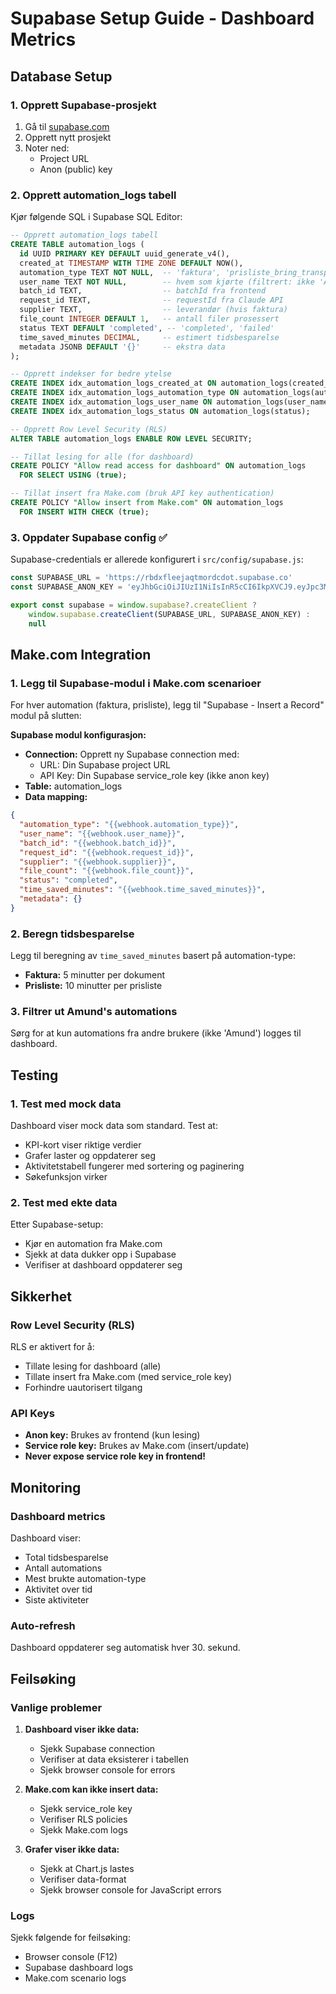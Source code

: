 # Supabase Setup Guide - Dashboard Metrics

## Database Setup

### 1. Opprett Supabase-prosjekt

1. Gå til [supabase.com](https://supabase.com)
2. Opprett nytt prosjekt
3. Noter ned:
   - Project URL
   - Anon (public) key

### 2. Opprett automation_logs tabell

Kjør følgende SQL i Supabase SQL Editor:

```sql
-- Opprett automation_logs tabell
CREATE TABLE automation_logs (
  id UUID PRIMARY KEY DEFAULT uuid_generate_v4(),
  created_at TIMESTAMP WITH TIME ZONE DEFAULT NOW(),
  automation_type TEXT NOT NULL,  -- 'faktura', 'prisliste_bring_transport', etc.
  user_name TEXT NOT NULL,        -- hvem som kjørte (filtrert: ikke 'Amund')
  batch_id TEXT,                  -- batchId fra frontend
  request_id TEXT,                -- requestId fra Claude API
  supplier TEXT,                  -- leverandør (hvis faktura)
  file_count INTEGER DEFAULT 1,   -- antall filer prosessert
  status TEXT DEFAULT 'completed', -- 'completed', 'failed'
  time_saved_minutes DECIMAL,     -- estimert tidsbesparelse
  metadata JSONB DEFAULT '{}'     -- ekstra data
);

-- Opprett indekser for bedre ytelse
CREATE INDEX idx_automation_logs_created_at ON automation_logs(created_at);
CREATE INDEX idx_automation_logs_automation_type ON automation_logs(automation_type);
CREATE INDEX idx_automation_logs_user_name ON automation_logs(user_name);
CREATE INDEX idx_automation_logs_status ON automation_logs(status);

-- Opprett Row Level Security (RLS)
ALTER TABLE automation_logs ENABLE ROW LEVEL SECURITY;

-- Tillat lesing for alle (for dashboard)
CREATE POLICY "Allow read access for dashboard" ON automation_logs
  FOR SELECT USING (true);

-- Tillat insert fra Make.com (bruk API key authentication)
CREATE POLICY "Allow insert from Make.com" ON automation_logs
  FOR INSERT WITH CHECK (true);
```

### 3. Oppdater Supabase config ✅

Supabase-credentials er allerede konfigurert i `src/config/supabase.js`:

```javascript
const SUPABASE_URL = 'https://rbdxfleejaqtmordcdot.supabase.co'
const SUPABASE_ANON_KEY = 'eyJhbGciOiJIUzI1NiIsInR5cCI6IkpXVCJ9.eyJpc3MiOiJzdXBhYmFzZSIsInJlZiI6InJiZHhmbGVlamFxdG1vcmRjZG90Iiwicm9sZSI6ImFub24iLCJpYXQiOjE3NjA4NDk0MjQsImV4cCI6MjA3NjQyNTQyNH0.LXAm8mEm8E0aUd1bH-PfXW2527OtU-JIZYxgNrjJ0pc'

export const supabase = window.supabase?.createClient ? 
    window.supabase.createClient(SUPABASE_URL, SUPABASE_ANON_KEY) : 
    null
```

## Make.com Integration

### 1. Legg til Supabase-modul i Make.com scenarioer

For hver automation (faktura, prisliste), legg til "Supabase - Insert a Record" modul på slutten:

**Supabase modul konfigurasjon:**
- **Connection:** Opprett ny Supabase connection med:
  - URL: Din Supabase project URL
  - API Key: Din Supabase service_role key (ikke anon key)
- **Table:** automation_logs
- **Data mapping:**

```json
{
  "automation_type": "{{webhook.automation_type}}",
  "user_name": "{{webhook.user_name}}",
  "batch_id": "{{webhook.batch_id}}",
  "request_id": "{{webhook.request_id}}",
  "supplier": "{{webhook.supplier}}",
  "file_count": "{{webhook.file_count}}",
  "status": "completed",
  "time_saved_minutes": "{{webhook.time_saved_minutes}}",
  "metadata": {}
}
```

### 2. Beregn tidsbesparelse

Legg til beregning av `time_saved_minutes` basert på automation-type:

- **Faktura:** 5 minutter per dokument
- **Prisliste:** 10 minutter per prisliste

### 3. Filtrer ut Amund's automations

Sørg for at kun automations fra andre brukere (ikke 'Amund') logges til dashboard.

## Testing

### 1. Test med mock data

Dashboard viser mock data som standard. Test at:
- KPI-kort viser riktige verdier
- Grafer laster og oppdaterer seg
- Aktivitetstabell fungerer med sortering og paginering
- Søkefunksjon virker

### 2. Test med ekte data

Etter Supabase-setup:
- Kjør en automation fra Make.com
- Sjekk at data dukker opp i Supabase
- Verifiser at dashboard oppdaterer seg

## Sikkerhet

### Row Level Security (RLS)

RLS er aktivert for å:
- Tillate lesing for dashboard (alle)
- Tillate insert fra Make.com (med service_role key)
- Forhindre uautorisert tilgang

### API Keys

- **Anon key:** Brukes av frontend (kun lesing)
- **Service role key:** Brukes av Make.com (insert/update)
- **Never expose service role key in frontend!**

## Monitoring

### Dashboard metrics

Dashboard viser:
- Total tidsbesparelse
- Antall automations
- Mest brukte automation-type
- Aktivitet over tid
- Siste aktiviteter

### Auto-refresh

Dashboard oppdaterer seg automatisk hver 30. sekund.

## Feilsøking

### Vanlige problemer

1. **Dashboard viser ikke data:**
   - Sjekk Supabase connection
   - Verifiser at data eksisterer i tabellen
   - Sjekk browser console for errors

2. **Make.com kan ikke insert data:**
   - Sjekk service_role key
   - Verifiser RLS policies
   - Sjekk Make.com logs

3. **Grafer viser ikke data:**
   - Sjekk at Chart.js lastes
   - Verifiser data-format
   - Sjekk browser console for JavaScript errors

### Logs

Sjekk følgende for feilsøking:
- Browser console (F12)
- Supabase dashboard logs
- Make.com scenario logs

